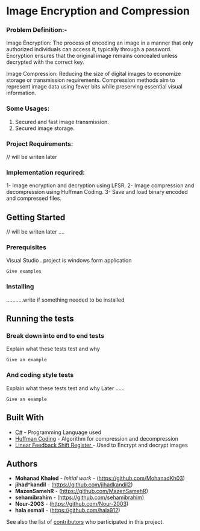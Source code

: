
# Image Encryption and Compression

### Problem Definition:-

Image Encryption:
The process of encoding an image in a manner that only authorized individuals can access it, typically through a password. Encryption ensures that the original image remains concealed unless decrypted with the correct key.

Image Compression:
Reducing the size of digital images to economize storage or transmission requirements. Compression methods aim to represent image data using fewer bits while preserving essential visual information.

### Some Usages:

1. Secured and fast image transmission.
2. Secured image storage.

### Project Requirements:

// will be writen later 

### Implementation requrired:
1- Image encryption and decryption using LFSR.
2- Image compression and decompression using Huffman Coding.
3- Save and load binary encoded and compressed files.

## Getting Started

// will be writen later ....

### Prerequisites

Visual Studio .
project is windows form application

```
Give examples
```

### Installing
...........write if something needed to be installed


## Running the tests



### Break down into end to end tests

Explain what these tests test and why

```
Give an example
```

### And coding style tests

Explain what these tests test and why Later ......

```
Give an example
```


## Built With

* [C#](https://www.w3schools.com/cs/index.php) - Programming Language used
* [Huffman Coding](https://www.geeksforgeeks.org/huffman-coding-greedy-algo-3/) - Algorithm for compression and decompression
* [Linear Feedback Shift Register ](https://medium.com/@czapfel/an-introduction-to-lfsrs-for-cryptography-bf2602640e91) - Used to Encrypt and decrypt images 

## Authors

* **Mohanad Khaled** - *Initial work* - (https://github.com/MohanadKh03)
* **jihad^kandil**  - (https://github.com/jihadkandil2)
*  **MazenSamehR**  - (https://github.com/MazenSamehR)
*  **sehamibrahim** - (https://github.com/sehamibrahim)
* **Nour-2003**  - (https://github.com/Nour-2003)
* **hala esmail**  - (https://github.com/hala912)


See also the list of [contributors](https://github.com/jihadkandil2/image-encryption-compression/graphs/contributors) who participated in this project.


